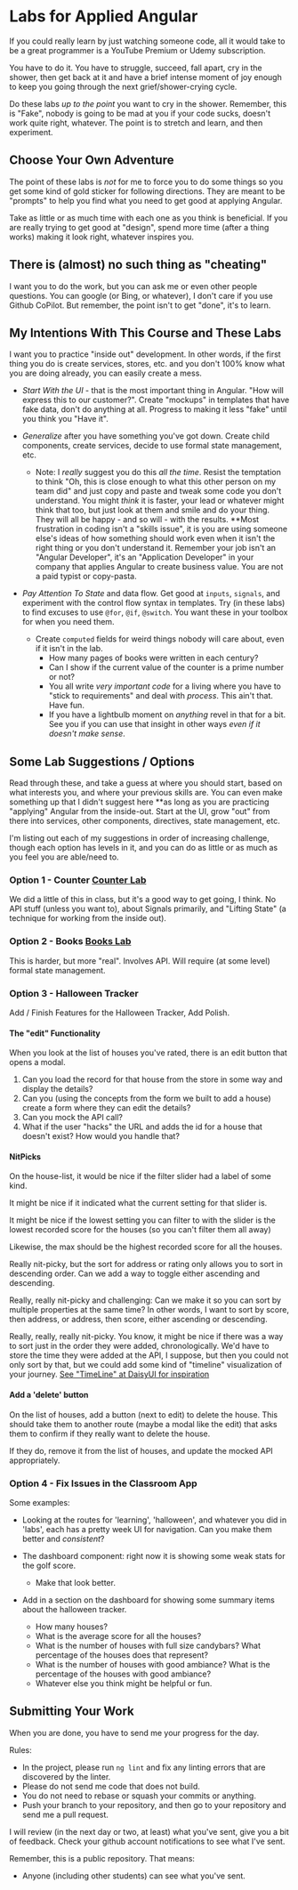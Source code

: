# Labs for Applied Angular

If you could really learn by just watching someone code, all it would take to be a great programmer is a YouTube Premium or Udemy subscription.

You have to do it. You have to struggle, succeed, fall apart, cry in the shower, then get back at it and have a brief intense moment of joy enough to keep you going through the next grief/shower-crying cycle.

Do these labs _up to the point_ you want to cry in the shower. Remember, this is "Fake", nobody is going to be mad at you if your code sucks, doesn't work quite right, whatever. The point is to stretch and learn, and then experiment.

## Choose Your Own Adventure

The point of these labs is _not_ for me to force you to do some things so you get some kind of gold sticker for following directions. They are meant to be "prompts" to help you find what you need to get good at applying Angular.

Take as little or as much time with each one as you think is beneficial. If you are really trying to get good at "design", spend more time (after a thing works) making it look right, whatever inspires you.

## There is (almost) no such thing as "cheating"

I want you to do the work, but you can ask me or even other people questions. You can google (or Bing, or whatever), I don't care if you use Github CoPilot. But remember, the point isn't to get "done", it's to learn.

## My Intentions With This Course and These Labs

I want you to practice "inside out" development. In other words, if the first thing you do is create services, stores, etc. and you don't 100% know what you are doing already, you can easily create a mess.

- _Start With the UI_ - that is the most important thing in Angular. "How will express this to our customer?". Create "mockups" in templates that have fake data, don't do anything at all. Progress to making it less "fake" until you think you "Have it".

- _Generalize_ after you have something you've got down. Create child components, create services, decide to use formal state management, etc.

  - Note: I _really_ suggest you do this _all the time_. Resist the temptation to think "Oh, this is close enough to what this other person on my team did" and just copy and paste and tweak some code you don't understand. You might _think_ it is faster, your lead or whatever might think that too, but just look at them and smile and do your thing. They will all be happy - and so will - with the results. \*\*Most frustration in coding isn't a "skills issue", it is you are using someone else's ideas of how something should work even when it isn't the right thing or you don't understand it. Remember your job isn't an "Angular Developer", it's an "Application Developer" in your company that applies Angular to create business value. You are not a paid typist or copy-pasta.

- _Pay Attention To State_ and data flow. Get good at `inputs`, `signals`, and experiment with the control flow syntax in templates. Try (in these labs) to find excuses to use `@for`, `@if`, `@switch`. You want these in your toolbox for when you need them.
  - Create `computed` fields for weird things nobody will care about, even if it isn't in the lab.
    - How many pages of books were written in each century?
    - Can I show if the current value of the counter is a prime number or not?
    - You all write _very important code_ for a living where you have to "stick to requirements" and deal with _process_. This ain't that. Have fun.
    - If you have a lightbulb moment on _anything_ revel in that for a bit. See you if you can use that insight in other ways _even if it doesn't make sense_.

## Some Lab Suggestions / Options

Read through these, and take a guess at where you should start, based on what interests you, and where your previous skills are. You can even make something up that I didn't suggest here \*\*as long as you are practicing "applying" Angular from the inside-out. Start at the UI, grow "out" from there into services, other components, directives, state management, etc.

I'm listing out each of my suggestions in order of increasing challenge, though each option has levels in it, and you can do as little or as much as you feel you are able/need to.

### Option 1 - Counter [Counter Lab](./options-counter.md)

We did a little of this in class, but it's a good way to get going, I think. No API stuff (unless you want to), about Signals primarily, and "Lifting State" (a technique for working from the inside out).

### Option 2 - Books [Books Lab](./option-books.md)

This is harder, but more "real". Involves API. Will require (at some level) formal state management.

### Option 3 - Halloween Tracker

Add / Finish Features for the Halloween Tracker, Add Polish.

#### The "edit" Functionality

When you look at the list of houses you've rated, there is an edit button that opens a modal.

1. Can you load the record for that house from the store in some way and display the details?
2. Can you (using the concepts from the form we built to add a house) create a form where they can edit the details?
3. Can you mock the API call?
4. What if the user "hacks" the URL and adds the id for a house that doesn't exist? How would you handle that?

#### NitPicks

On the house-list, it would be nice if the filter slider had a label of some kind.

It might be nice if it indicated what the current setting for that slider is.

It might be nice if the lowest setting you can filter to with the slider is the lowest recorded score for the houses (so you can't filter them all away)

Likewise, the max should be the highest recorded score for all the houses.

Really nit-picky, but the sort for address or rating only allows you to sort in descending order. Can we add a way to toggle either ascending and descending.

Really, really nit-picky and challenging: Can we make it so you can sort by multiple properties at the same time? In other words, I want to sort by score, then address, or address, then score, either ascending or descending.

Really, really, really nit-picky. You know, it might be nice if there was a way to sort just in the order they were added, chronologically. We'd have to store the time they were added at the API, I suppose, but then you could not only sort by that, but we could add some kind of "timeline" visualization of your journey. [See "TimeLine" at DaisyUI for inspiration](https://daisyui.com/components/timeline/)

#### Add a 'delete' button

On the list of houses, add a button (next to edit) to delete the house. This should take them to another route (maybe a modal like the edit) that asks them to
confirm if they really want to delete the house.

If they do, remove it from the list of houses, and update the mocked API appropriately.

### Option 4 - Fix Issues in the Classroom App

Some examples:

- Looking at the routes for 'learning', 'halloween', and whatever you did in 'labs', each has a pretty week UI for navigation. Can you make them better and _consistent_?

- The dashboard component: right now it is showing some weak stats for the golf score.
  - Make that look better.
- Add in a section on the dashboard for showing some summary items about the halloween tracker.
  - How many houses?
  - What is the average score for all the houses?
  - What is the number of houses with full size candybars? What percentage of the houses does that represent?
  - What is the number of houses with good ambiance? What is the percentage of the houses with good ambiance?
  - Whatever else you think might be helpful or fun.

## Submitting Your Work

When you are done, you have to send me your progress for the day.

Rules:

- In the project, please run `ng lint` and fix any linting errors that are discovered by the linter.
- Please do not send me code that does not build.
- You do not need to rebase or squash your commits or anything.
- Push your branch to your repository, and then go to your repository and send me a pull request.

I will review (in the next day or two, at least) what you've sent, give you a bit of feedback. Check your github account notifications to see what I've sent.

Remember, this is a public repository. That means:

- Anyone (including other students) can see what you've sent.

